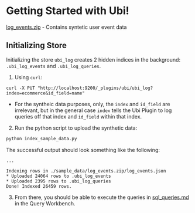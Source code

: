 # Getting Started with Ubi!

[log_events.zip](sample-data/log_events.zip) - Contains syntetic user event data

## Initializing Store
Initializing the store `ubi_log` creates 2 hidden indices in the background: `.ubi_log_events` and `.ubi_log_queries`.  
1) Using `curl`:
```
curl -X PUT "http://localhost:9200/_plugins/ubi/ubi_log?index=ecommerce&id_field=name"
```
- For the syntheic data purposes, only, the `index` and `id_field` are irrelevant, but in the general case `index` tells the Ubi Plugin to log queries off that index and `id_field` within that index.

2) Run the python script to upload the synthetic data:
```python
python index_sample_data.py
```

The successful output should look something like the following:
```
...

Indexing rows in ./sample_data/log_events.zip/log_events.json
* Uploaded 24064 rows to .ubi_log_events
* Uploaded 2395 rows to .ubi_log_queries
Done! Indexed 26459 rows.
```

3) From there, you should be able to execute the queries in [sql_queries.md](./queries/sql_queries.md) in the Query Workbench.